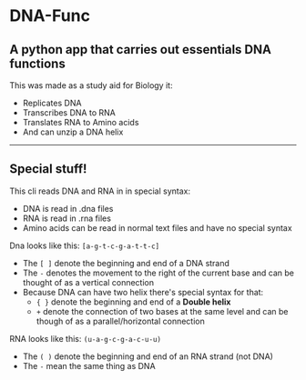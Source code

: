 # DNA-Func
A python app that carries out essentials DNA functions
----
This was made as a study aid for Biology it:
- Replicates DNA
- Transcribes DNA to RNA
- Translates RNA to Amino acids
- And can unzip a DNA helix

----
## Special stuff!

This cli reads DNA and RNA in in special syntax:
- DNA is read in .dna files
- RNA is read in .rna files
- Amino acids can be read in normal text files and have no special syntax

Dna looks like this: `[a-g-t-c-g-a-t-t-c]`
- The `[ ]` denote the beginning and end of a DNA strand
- The `-` denotes the movement to the right of the current base and can be thought of as a vertical connection
- Because DNA can have two helix there's special syntax for that:
    -  `{ }` denote the beginning and end of a **Double helix**
    -  `+` denote the connection of two bases at the same level and can be though of as a parallel/horizontal connection

RNA looks like this: `(u-a-g-c-g-a-c-u-u)`
- The `( )` denote the beginning and end of an RNA strand (not DNA)
- The `-` mean the same thing as DNA
